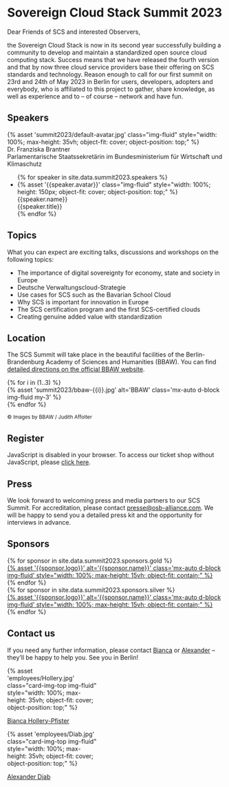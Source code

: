 # Sovereign Cloud Stack Summit 2023

Dear Friends of SCS and interested Observers,

the Sovereign Cloud Stack is now in its second year successfully building a community to develop and maintain a standardized open source cloud computing stack. Success means that we have released the fourth version and that by now three cloud service providers base their offering on SCS standards and technology. Reason enough to call for our first summit on 23rd and 24th of May 2023 in Berlin for users, developers, adopters and everybody, who is affiliated to this project to gather, share knowledge, as well as experience and to – of course – network and have fun.

## Speakers

<div class="row mb-5">
    <div class="col-sm-2">{% asset 'summit2023/default-avatar.jpg' class="img-fluid" style="width: 100%; max-height: 35vh; object-fit: cover; object-position: top;" %}</div>
    <div class="col-sm-10">
        <span class="fw-bold">Dr. Franziska Brantner</span><br />
        <span class="fw-light">Parlamentarische Staatssekretärin im Bundesministerium für Wirtschaft und Klimaschutz</span>
    </div>
</div>

<ul id="lightSlider">
{% for speaker in site.data.summit2023.speakers %}
  <li>
    <div>{% asset '{{speaker.avatar}}' class="img-fluid" style="width: 100%; height: 150px; object-fit: cover; object-position: top;" %}</div>
    <span class="fw-bold">{{speaker.name}}</span><br />
    <span class="fw-light" style="word-wrap: break-word;">{{speaker.title}}</span>
  </li>
{% endfor %}
</ul>

## Topics

What you can expect are exciting talks, discussions and workshops on the following topics:

* The importance of digital sovereignty for economy, state and society in Europe
* Deutsche Verwaltungscloud-Strategie
* Use cases for SCS such as the Bavarian School Cloud
* Why SCS is important for innovation in Europe
* The SCS certification program and the first SCS-certified clouds
* Creating genuine added value with standardization

## Location

The SCS Summit will take place in the beautiful facilities of the Berlin-Brandenburg Academy of Sciences and Humanities (BBAW). You can find [detailed directions on the official BBAW website](https://veranstaltungszentrum.bbaw.de/en/directions).

<div class="row align-items-center justify-content-center">
{% for i in (1..3) %}
	<div class="col-12 col-md-4 d-flex">
  	{% asset 'summit2023/bbaw-{{i}}.jpg' alt='BBAW' class='mx-auto d-block img-fluid my-3' %}
	</div>
{% endfor %}
</div>
<p class="text-end text-muted fw-light"><small>© Images by BBAW / Judith Affolter</small></p>

## Register

<pretix-widget event="https://events.scs.community/scs-summit-2023"></pretix-widget>
<noscript>
   <div class="pretix-widget">
        <div class="pretix-widget-info-message">
            JavaScript is disabled in your browser. To access our ticket shop without JavaScript, please <a target="_blank" rel="noopener" href="https://events.scs.community/scs-summit-2023">click here</a>.
        </div>
    </div>
</noscript>

## Press

We look forward to welcoming press and media partners to our SCS Summit. For accreditation, please contact [presse@osb-alliance.com](mailto:presse@osb-alliance.com). We will be happy to send you a detailed press kit and the opportunity for interviews in advance.

## Sponsors

<div class="row align-items-center justify-content-center mb-3">
    {% for sponsor in site.data.summit2023.sponsors.gold %}
	<div class="col-5 col-md-4 col-lg-3 p-3 d-flex justify-content-center">
        <a href="{{sponsor.url}}" title="{{sponsor.name}}" target="_blank">
            {% asset '{{sponsor.logo}}' alt='{{sponsor.name}}' class='mx-auto d-block img-fluid' style="width: 100%; max-height: 15vh; object-fit: contain;" %}
        </a>
	</div>
    {% endfor %}
</div>
<div class="row align-items-center justify-content-center">
    {% for sponsor in site.data.summit2023.sponsors.silver %}
	<div class="col-4 col-md-3 col-lg-2 p-{{sponsor.padding}} d-flex justify-content-center">
        <a href="{{sponsor.url}}" title="{{sponsor.name}}" target="_blank">
            {% asset '{{sponsor.logo}}' alt='{{sponsor.name}}' class='mx-auto d-block img-fluid' style="width: 100%; max-height: 15vh; object-fit: contain;" %}
        </a>
	</div>
    {% endfor %}
</div>

## Contact us

If you need any further information, please contact [Bianca](https://scs.community/hollery) or [Alexander](https://scs.community/diab) – they’ll be happy to help you. See you in Berlin!

<div class="row justify-content-center my-4">
  <div class="col-6 col-md-4 col-lg-3 d-flex justify-content-center">
    <div class="card" style="width: 13rem;">
      {% asset 'employees/Hollery.jpg' class="card-img-top img-fluid" style="width: 100%; max-height: 35vh; object-fit: cover; object-position: top;" %}
      <div class="card-body">
        <p class="card-text"><a class="link-unstyled stretched-link fs-6" href="https://scs.community/hollery">Bianca Hollery-Pfister</a></p>
      </div>
    </div>
  </div>
  <div class="col-6 col-md-4 col-lg-3 d-flex justify-content-center">
    <div class="card" style="width: 13rem;">
      {% asset 'employees/Diab.jpg' class="card-img-top img-fluid" style="width: 100%; max-height: 35vh; object-fit: cover; object-position: top;" %}
      <div class="card-body">
        <p class="card-text"><a class="link-unstyled stretched-link fs-6" href="https://scs.community/diab">Alexander Diab</a></p>
      </div>
    </div>
  </div>
</div>
